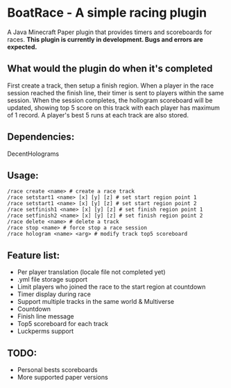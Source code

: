 # BoatRace - A simple racing plugin

A Java Minecraft Paper plugin that provides timers and scoreboards for races.
**This plugin is currently in development. Bugs and errors are expected.**
## What would the plugin do when it's completed
 First create a track, then setup a finish region. When a player in the race session reached the finish line, their timer is sent to players within the same session. When the session completes, the hollogram scoreboard will be updated, showing top 5 score on this track with each player has maximum of 1 record. A player's best 5 runs at each track are also stored.

## Dependencies:
DecentHolograms

## Usage:
    /race create <name> # create a race track
    /race setstart1 <name> [x] [y] [z] # set start region point 1
    /race setstart1 <name> [x] [y] [z] # set start region point 2
    /race setfinish1 <name> [x] [y] [z] # set finish region point 1
    /race setfinish2 <name> [x] [y] [z] # set finish region point 2
    /race delete <name> # delete a track
    /race stop <name> # force stop a race session
    /race hologram <name> <arg> # modify track top5 scoreboard
## Feature list:
 - Per player translation (locale file not completed yet)
 - .yml file storage support
 - Limit players who joined the race to the start region at countdown
 - Timer display during race
 - Support multiple tracks in the same world & Multiverse
 - Countdown
 - Finish line message
 - Top5 scoreboard for each track
 - Luckperms support
## TODO:
 - Personal bests scoreboards
 - More supported paper versions

